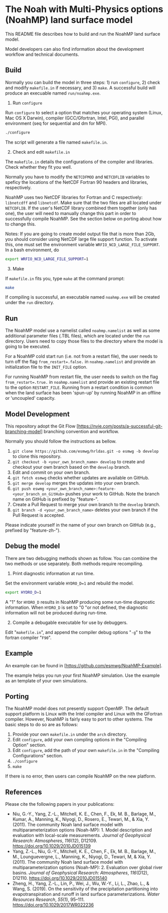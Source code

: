# The Noah with Multi-Physics options (NoahMP) land surface model

This README file describes how to build and run the NoahMP land surface model.

Model developers can also find information about the development workflow and technical documents.

## Build

Normally you can build the model in three steps: 1) run `configure`, 2) check and modify `makefile.in` if necessary, and 3) `make`. A successful build will produce an execuable named `run/noahmp.exe`.

1. Run `configure`

Run `configure` to select a option that matches your operating system (Linux, Mac OS X Darwin), compiler (GCC/Gfortran, Intel, PGI), and parallel environment (seq for sequential and dm for MPI).

```bash
./configure
```

The script will generate a file named `makefile.in`.

2. Check and edit `makefile.in`

The `makefile.in` details the configurations of the compiler and libraries. Check whether they fit you well.

Normally you have to modify the `NETCDFMOD` and `NETCDFLIB` variables to speficy the locations of the NetCDF Fortran 90 headers and libraries, respectively.

NoahMP uses two NetCDF libraries for Fortran and C respectively:
`libnetcdff` and `libnetcdf`. Make sure that the two files are all located under `NETCDFLIB`. If the user's NetCDF library combined them together (only has one), the user will need to manually change this part in order to successfully compile NoahMP.
See the section below on porting about how to change this.

Notes: If you are going to create model output file that is more than 2Gb,
      you should consider using NetCDF large file support function. To activate
      this, one must set the environment variable `WRFIO_NCD_LARGE_FILE_SUPPORT`.
      In a bash environment, do

```bash
export WRFIO_NCD_LARGE_FILE_SUPPORT=1
```

3. Make

If `makefile.in` fits you, type `make` at the command prompt:

```bash
make
```

If compiling is successful, an executable named `noahmp.exe` will be created under the `run` directory.

## Run

The NoahMP model use a namelist called `noahmp.namelist` as well as some additional parameter files (.TBL files), which are located under the `run` directory. Users need to copy those files to the directory where the model is going to be executed.

For a NoahMP cold start run (i.e. not from a restart file), the user needs to turn off the flag `from_restart=.false.` in `noahmp.namelist` and provide an initialization file to the `INIT_FILE` option.

For running NoahMP from restart file, the user needs to switch on the flag `from_restart=.true.` in `noahmp.namelist` and provide an existing restart file to the option `RESTART_FILE`. Running from a restart condition is common when the land surface has been
'spun-up' by running NoahMP in an offline or 'uncoupled' capacity.

## Model Development

This repository adopt the Git Flow [https://nvie.com/posts/a-successful-git-branching-model] branching convention and workflow.

Normally you should follow the instructions as bellow.
1. `git clone https://github.com/esmwg/hrldas.git -o esmwg -b develop` to clone this repository.
2. `git checkout -b <your_own_branch_name> develop` to create and checkout your own branch based on the `develop` branch.
3. Edit and commit on your own branch.
4. `git fetch esmwg` checks whether updates are available on GitHub.
5. `git merge develop` merges the updates into your own branch.
6. `git push eswmg <your_own_branch_name>:feature-<your_branch_on_GitHub>` pushes your work to GitHub. Note the branch name on GitHub is prefixed by "feature-".
7. Create a Pull Request to merge your own branch to the `develop` branch.
8. `git branch -d <your_own_branch_name>` deletes your own branch if the Pull Request is accepted.

Please indicate yourself in the name of your own branch on GitHub (e.g., prefixed by "feature-zh-").

## Debug the model

There are two debugging methods shown as follow. You can combine the two methods or use separately. Both methods require recompiling.

1. Print diagnostic information at run time.

Set the environment variable `HYDRO_D=1` and rebuild the model.

```bash
export HYDRO_D=1
```

A "1" for `HYDRO_D` results in NoahMP producing some run-time diagnostic information.
When `HYDRO_D` is set to "0 "or not defined, the diagnostic information will not be produced
during run-time.

2. Compile a debugable executable for use by debuggers.

Edit "`makefile.in`", and append the compiler debug options "`-g`" to the fortran compiler "`F90`".

## Example

An example can be found in [https://github.com/esmwg/NoahMP-Example].

The example helps you run your first NoahMP simulation. Use the example as an template of your own simulations.

## Porting

The NoahMP model does not presently support OpenMP. The default support platform is Linux
with the Intel compiler and Linux with the GFortran compiler. However, NoahMP is fairly easy to port to other systems.
The basic steps to do so are as follows:

1. Provide your own `makefile.in` under the `arch` directory.
2. Edit `configure`, add your own compling options in the "Compiling Option" section.
3. Edit `configure`, add the path of your own `makefile.in` in the "Compiling Configurations" section.
4. `./configure`
5. `make`

If there is no error, then users can compile  NoahMP on the new platform.

## References

Please cite the following papers in your publications:

- Niu, G.-Y., Yang, Z.-L., Mitchell, K. E., Chen, F., Ek, M. B., Barlage, M., Kumar, A., Manning, K., Niyogi, D., Rosero, E., Tewari, M., & Xia, Y. (2011). The community Noah land surface model with multiparameterization options (Noah-MP): 1. Model description and evaluation with local-scale measurements. _Journal of Geophysical Research: Atmospheres_, _116_(12), D12109. https://doi.org/10.1029/2010JD015139
- Yang, Z.-L., Niu, G.-Y., Mitchell, K. E., Chen, F., Ek, M. B., Barlage, M., M., Lounguevergne, L., Manning, K., Niyogi, D., Tewari, M, & Xia, Y. (2011). The community Noah land surface model with multiparameterization options (Noah-MP): 2. Evaluation over global river basins. _Journal of Geophysical Research: Atmospheres_, _116_(D12), D12110. https://doi.org/10.1029/2010JD015140
- Zheng, H., Yang, Z.-L., Lin, P., Wei, J., Wu, W.-Y., Li, L., Zhao, L., & Wang, S. (2019). On the sensitivity of the precipitation partitioning into evapotranspiration and runoff in land surface parameterizations. _Water Resources Research_, _55_(1), 95–111. https://doi.org/10.1029/2017WR022236
